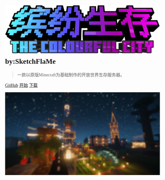 ﻿<!-- _coverpage.md -->


# ![logo](_media/缤纷生存_中文logo.png ':size=25%') <small><font face="unifont" >by:SketchFlaMe</font></small>

> <font face="unifont" >一款以原版Minecraft为基础制作的开放世界生存服务器。</font>

[<font face="unifont" >GitHub</font>](https://sfm-cc.github.io/)
[<font face="unifont" >开始</font>](zh-cn/简介/1.md)
[<font face="unifont" >下载</font>]()

![](_media/bg.png)

